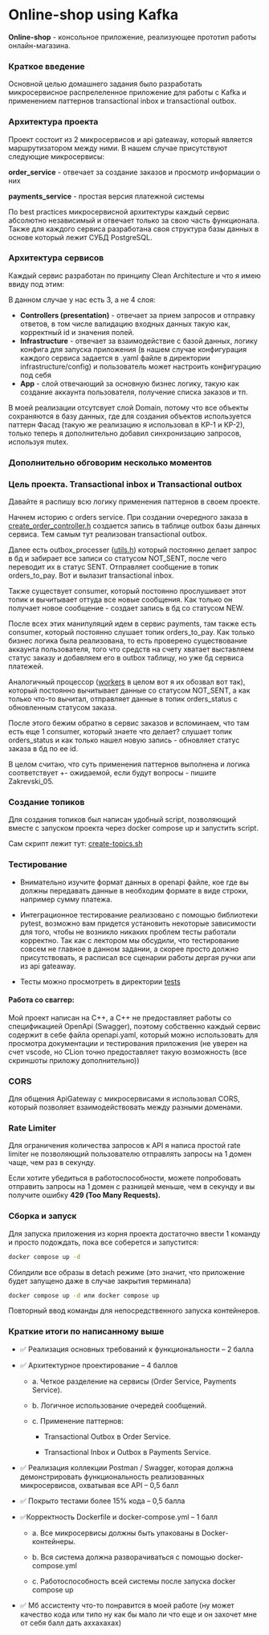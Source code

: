 # Online-shop using Kafka 

**Online-shop** - консольное приложение, реализующее прототип работы онлайн-магазина.

### Краткое введение

Основной целью домашнего задания было разработать микросервисное распрелеленное приложение для работы с Kafka и применением паттернов transactional inbox и transactional outbox.

### Архитектура проекта

Проект состоит из 2 микросервисов и api gateaway, который является маршрутизатором между ними.
В нашем случае присутствуют следующие микросервисы:

**order_service** - отвечает за создание заказов и просмотр информации о них

**payments_service** - простая версия платежной системы

По best practices микросервисной архитектуры каждый сервис абсолютно независимый и отвечает только за свою часть функционала. Также для каждого сервиса разработана своя структура базы данных в основе который лежит СУБД PostgreSQL.

### Архитектура сервисов

Каждый сервис разработан по принципу Clean Architecture и что я имею ввиду под этим:

В данном случае у нас есть 3, а не 4 слоя:

- **Controllers (presentation)** - отвечает за прием запросов и отправку ответов, в том числе валидацию входных данных такую как, корректный id и значения полей.
- **Infrastructure** - отвечает за взаимодействие с базой данных, логику конфига для запуска приложения (в нашем случае конфигурация каждого сервиса задается в .yaml файле в директории infrastructure/config)
  и пользователь может настроить конфигурацию под себя
- **App** - слой отвечающий за основную бизнес логику, такую как создание аккаунта пользователя, получение списка заказов и тп.

В моей реализации отсутсвует слой Domain, потому что все объекты сохраняются
в базу данных, где для создания объектов используется паттерн Фасад (такую же реализацию
я использовал в КР-1 и КР-2), только теперь я дополнительно добавил синхронизацию запросов,
используя mutex.

### Дополнительно обговорим несколько моментов

### Цель проекта. Transactional inbox и Transactional outbox

Давайте я распишу всю логику применения паттернов в своем проекте. 

Начнем историю с orders service. При создании очередного заказа в [create_order_controller.h](orders_service%2Fcontrollers%2Fcreate_order_controller.h) создается запись в таблице outbox базы данных сервиса. Тем самым тут реализован transactional outbox. 

Далее есть outbox_processer ([utils.h](orders_service%2Futils.h)) который постоянно делает запрос в бд и забирает все записи со статусом NOT_SENT, после чего переводит их в статус SENT. Отправляет сообщение в топик orders_to_pay.  Вот и вылазит transactional inbox. 

Также существует consumer, который постоянно прослушивает этот топик и вычитывает оттуда все новые сообщения. Как только он получает новое сообщение - создает запись в бд со статусом NEW.

После всех этих манипуляций идем в сервис payments, там также есть consumer, который постоянно слушает топик orders_to_pay.
Как только бизнес логика была реализована, то есть проверено существование аккаунта пользователя, того что средств на счету хватает выставляем статус заказу и добавляем его в outbox таблицу, но уже бд сервиса платежей.

Аналогичный процессор ([workers](payments_service%2Finfrastructure%2Fkafka%2Fworkers) в целом вот я их обозвал вот так), который постоянно вычитывает данные со статусом NOT_SENT, а как только что-то вычитал, отправляет данные в топик orders_status с обновленным статусом заказа.

После этого бежим обратно в сервис заказов и вспоминаем, что там есть еще 1 consumer, который знаете что делает? слушает топик orders_status и как только нашел новую запись - обновляет статус заказа в бд по ее id.

В целом считаю, что суть применения паттернов выполнена и логика соответствует +- ожидаемой, если будут вопросы - пишите Zakrevski_05.

### Создание топиков

Для создания топиков был написан удобный script, позволяющий вместе с запуском проекта через docker compose up и запустить script.

Сам скрипт лежит тут: [create-topics.sh](scripts%2Fcreate-topics.sh)
### Тестирование

- Внимательно изучите формат данных в openapi файле, кое где вы должны передавать данные в необходим формате в виде строки, например сумму платежа.

- Интеграционное тестирование реализовано с помощью библиотеки pytest, возможно вам придется установить некоторые зависимости для того, чтобы не возникло никаких проблем тесты работали корректно.
  Так как с лектором мы обсудили, что тестирование совсем не главное в данном задании, а скорее просто должно присутствовать, я расписал все сценарии работы дергая ручки апи из api gateaway.
- Тесты можно просмотреть в директории [tests](api_gate_away%2Ftests)

####  Работа со сваггер:

Мой проект написан на C++, а С++ не предоставляет работы со спецификацией OpenApi (Swagger), поэтому собственно каждый сервис
содержит в себе файла openapi.yaml, который можно использовать для просмотра документации и тестирования приложения (не уверен на счет vscode, но CLion точно предоставляет такую возможность (все скриншоты приложу дополнительно))


### CORS

Для общения ApiGateway с микросервисами я использовал CORS, который позволяет взаимодействовать между разными доменами.

### Rate Limiter

Для ограничения количества запросов к API я написа простой rate limiter не позволяющий пользователю отправлять запросы на 1 домен чаще, чем раз в секунду.

Если хотите убедиться в работоспособности, можете попробовать отправить запросы на 1 домен с разницей меньше, чем в секунду и вы получите ошибку **429 (Too Many Requests).**

### Сборка и запуск

Для запуска приложения из корня проекта достаточно ввести 1 команду и просто подождать, пока все соберется и запустится:
```bash
docker compose up -d 
```
Сбилдили все образы в detach режиме (это значит, что приложение будет запущено даже в случае закрытия терминала)
```bash
docker compose up -d или docker compose up
``` 
Повторный ввод команды для непосредственного запуска контейнеров.

### Краткие итоги по написанному выше

- ✅ Реализация основных требований к функциональности – 2 балла
- ✅ Архитектурное проектирование – 4 баллов

  - a. Четкое разделение на сервисы (Order Service, Payments Service).

  - b. Логичное использование очередей сообщений.

  - c. Применение паттернов:
  
    - Transactional Outbox в Order Service.
     
    - Transactional Inbox и Outbox в Payments Service.

- ✅ Реализация коллекции Postman / Swagger, которая должна демонстрировать функциональность
   реализованных микросервисов, охватывая все API – 0,5 балл
- ✅ Покрыто тестами более 15% кода – 0,5 балла
- ✅Корректность Dockerfile и docker-compose.yml – 1 балл

  - a. Все микросервисы должны быть упакованы в Docker-контейнеры.

  - b. Вся система должна разворачиваться с помощью docker-compose.yml

  - c. Работоспособность всей системы после запуска docker compose up

- ✅ Мб ассистенту что-то понравится в моей работе (ну может качество кода или типо ну как бы мало ли что еще и он захочет мне от себя балл дать аххахахах)

